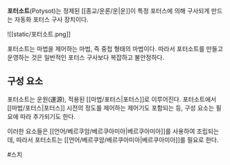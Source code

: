 **포터소트**(Potysot)는 정제된 [[종교/운론/운|운]]이 특정 포터스에 의해 구사되게 만드는 자동화 포터스 구사 장치이다.

![[static/포터소트.png]]

포터소트는 마법을 제어하는 마법, 즉 중첩 형태의 마법이다. 따라서 포터소트를 만들고 운영하는 것은 일반적인 포터스 구사보다 복잡하고 불안정하다.

## 구성 요소

포터소트는 운원(運源), 적용된 [[마법/포터스|포터스]]로 이루어진다. 포터소트에서 [[마법/포터스|포터스]] 시전의 정도를 제어하는 제어기도 포함되는 등, 구성 요소는 필요에 따라 추가되기도 한다.

이러한 요소들은 [[언어/베르쿠암/베르쿠아미아|베르쿠아미아]]를 사용하여 조립되는데, 따라서 포터소트는 [[언어/베르쿠암/베르쿠아미아|베르쿠아미아]]를 필요로 한다.

#스치 
